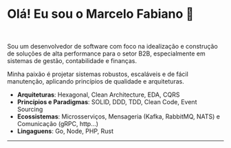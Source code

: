 # Olá! Eu sou o Marcelo Fabiano 👋

<br>

Sou um desenvolvedor de software com foco na idealização e construção de soluções de alta performance para o setor B2B, especialmente em sistemas de gestão, contabilidade e finanças. 

Minha paixão é projetar sistemas robustos, escaláveis e de fácil manutenção, aplicando princípios de qualidade e arquiteturas.

- **Arquiteturas**: Hexagonal, Clean Architecture, EDA, CQRS
- **Princípios e Paradigmas**: SOLID, DDD, TDD, Clean Code, Event Sourcing
- **Ecossistemas**: Microsserviços, Mensageria (Kafka, RabbitMQ, NATS) e Comunicação (gRPC, http...)
- **Lingaguens**: Go, Node, PHP, Rust

---

